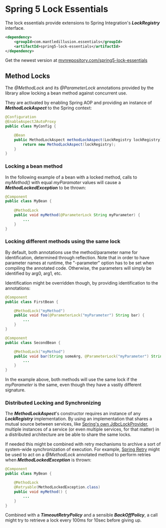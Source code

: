 # Spring 5 Lock Essentials

The lock essentials provide extensions to Spring Integration's _**LockRegistry**_ interface.

```xml
<dependency>
    <groupId>com.mantledillusion.essentials</groupId>
    <artifactId>spring5-lock-essentials</artifactId>
</dependency>
```

Get the newest version at [mvnrepository.com/spring5-lock-essentials](https://mvnrepository.com/artifact/com.mantledillusion.essentials/spring5-lock-essentials)

## Method Locks

The _@MethodLock_ and its _@ParameterLock_ annotations provided by the library allow locking a bean method against concurrent use.

They are activated by enabling Spring AOP and providing an instance of **_MethodLockAspect_** to the Spring context:

```java
@Configuration
@EnableAspectJAutoProxy
public class MyConfig {

    @Bean
    public MethodLockAspect methodLockAspect(LockRegistry lockRegistry) {
        return new MethodLockAspect(lockRegistry);
    }
}
```

### Locking a bean method

In the following example of a bean with a locked method, calls to _myMethod()_ with equal _myParamater_ values will cause a **_MethodLockedException_** to be thrown:

```java
@Component
public class MyBean {
    
    @MethodLock
    public void myMethod(@ParameterLock String myParameter) {
        ...
    }
}
```

### Locking different methods using the same lock

By default, both annotations use the method/parameter name for identification, determined through reflection. Note that in order to have parameter names at runtime, the "-parameter" option has to be set when compiling the annotated code. Otherwise, the parameters will simply be identified by arg0, arg1, etc.

Identification might be overridden though, by providing identification to the annotations:

```java
@Component
public class FirstBean {

    @MethodLock("myMethod")
    public void foo(@ParameterLock("myParameter") String bar) {
        ...
    }
}

@Component
public class SecondBean {

    @MethodLock("myMethod")
    public void bar(String someArg, @ParameterLock("myParameter") String foo) {
        ...
    }
}
```

In the example above, both methods will use the same lock if the _myParameter_ is the same, even though they have a vastly different signature.

### Distributed Locking and Synchronizing

The **_MethodLockAspect_**'s constructor requires an instance of any **_LockRegistry_** implementation. By using an implementation that shares a mutual source between services, like [Spring's own JdbcLockProvider](https://docs.spring.io/spring-integration/reference/jdbc/lock-registry.html), multiple instances of a service (or even multiple services, for that matter) in a distributed architecture are be able to share the same locks.

If needed this might be combined with retry mechanisms to archive a sort of system-wide synchronization of execution. For example, [Spring Retry](https://github.com/spring-projects/spring-retry) might be used to act on a _@MethodLock_ annotated method to perform retries when **_MethodLockedException_** is thrown:

```java
@Component
public class MyBean {

    @MethodLock
    @Retryable(MethodLockedException.class)
    public void myMethod() {
        ...
    }
}
```

Combined with a **_TimeoutRetryPolicy_** and a sensible **_BackOffPolicy_**, a call might try to retrieve a lock every 100ms for 10sec before giving up.